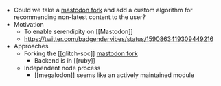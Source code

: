 - Could we take a [mastodon fork](https://github.com/danfinlay/mastodon) and add a custom algorithm for recommending non-latest content to the user?
- Motivation
    - To enable serendipity on [[Mastodon]]
    - https://twitter.com/badgendervibes/status/1590863419309449216
- Approaches
    - Forking the [[glitch-soc]] [mastodon fork](https://github.com/glitch-soc/mastodon)
        - Backend is in [[ruby]]
    - Independent node process
        - [[megalodon]] seems like an actively maintained module
